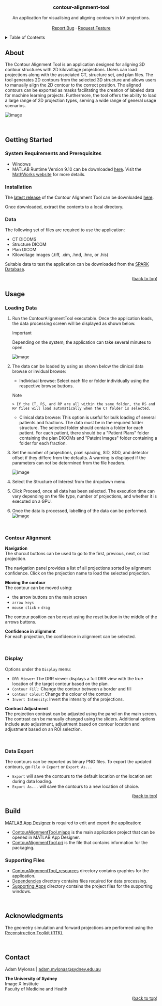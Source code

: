 <a name="readme-top"></a>

<div align="center">

  <h3 align="center">contour-alignment-tool</h3>

  <p align="center">
    An application for visualising and aligning contours in kV projections. 
    <br />
    <br />
    <a href="https://github.com/Image-X-Institute/contour-alignment-tool/issues">Report Bug</a>
    ·
    <a href="https://github.com/Image-X-Institute/contour-alignment-tool/issues">Request Feature</a>
  </p>
</div>



<details>
  <summary>Table of Contents</summary>
  <ol>
    <li>
      <a href="#getting-started">Getting Started</a>
      <ul>
        <li><a href="#system-requirements-and-prerequisites">System Requirements and Prerequisites</a></li>
        <li><a href="#installation">Installation</a></li>
        <li><a href="#data">Data</a></li>
      </ul>
    </li>
    <li>
		<a href="#usage">Usage</a>
		<ul>
			<li><a href="#loading-data">Loading Data</a></li>
			<li><a href="#contour-alignment">Contour Alignment</a></li>
			<li><a href="#display">Display</a></li>
			<li><a href="#data-export">Data Export</a></li>
		</ul>
	</li>
    <li><a href="#build">Build</a></li>
    <li><a href="#acknowledgments">Acknowledgments</a></li>
    <li><a href="#contact">Contact</a></li>
  </ol>
</details>




## About
The Contour Alignment Tool is an application designed for aligning 3D contour structures with 2D kilovoltage projections. Users can load projections along with the associated CT, structure set, and plan files. The tool generates 2D contours from the selected 3D structure and allows users to manually align the 2D contour to the correct position. The aligned contours can be exported as masks facilitating the creation of labeled data for machine learning projects. Furthermore, the tool offers the ability to load a large range of 2D projection types, serving a wide range of general usage scenarios.

![image](https://github.com/Image-X-Institute/contour-alignment-tool/assets/63682590/c008bb15-f33d-45a2-8128-b81f123d3a53)


<br />

## Getting Started
### System Requirements and Prerequisites
- Windows
- MATLAB Runtime Version 9.10 can be downloaded [here](https://ssd.mathworks.com/supportfiles/downloads/R2021a/Release/8/deployment_files/installer/complete/win64/MATLAB_Runtime_R2021a_Update_8_win64.zip). Visit the [MathWorks website](https://au.mathworks.com/products/compiler/matlab-runtime.html) for more details.

### Installation
The [latest release](https://github.com/Image-X-Institute/contour-alignment-tool/releases/latest) of the Contour Alignment Tool can be downloaded [here](https://github.com/Image-X-Institute/contour-alignment-tool/releases/latest/download/ContourAlignmentTool.zip). 

Once downloaded, extract the contents to a local directory.

### Data
The following set of files are required to use the application:
- CT DICOMS
- Structure DICOM
- Plan DICOM
- Kilovoltage images (.tiff, .xim, .hnd, .hnc, or .his)

Suitable data to test the application can be downloaded from the [SPARK Database](https://ses.library.usyd.edu.au/handle/2123/31090). 

<p align="right">(<a href="#readme-top">back to top</a>)</p>


## Usage
### Loading Data
1.	Run the ContourAlignmentTool executable. Once the application loads, the data processing screen will be displayed as shown below.
	> [!IMPORTANT]  
	> Depending on the system, the application can take several minutes to open.
 
	![image](https://github.com/Image-X-Institute/contour-alignment-tool/assets/63682590/c083d152-6e8d-49ae-9d19-ca49de5fb2fc)
2.	The data can be loaded by using as shown below the clinical data browse or invidual browse:
    - Individual browse: Select each file or folder individually using the respective browse buttons. 
	> [!NOTE]  
      	> If the CT, RS, and RP are all within the same folder, the RS and RP files will load automatically when the CT folder is selected.
    - Clinical data browse: This option is useful for bulk loading of several patients and fractions. The data must be in the required folder structure. The selected folder should contain a folder for each patient. For each patient, there should be a "Patient Plans" folder containing the plan DICOMs and "Pateint Images" folder containing a folder for each fraction.
3.	Set the number of projections, pixel spacing, SID, SDD, and detector offset if they differe from the defaults. A warning is displayed if the parameters can not be determined from the file headers.

	![image](https://github.com/Image-X-Institute/contour-alignment-tool/assets/63682590/056855ba-4241-4db8-9f68-d51157f54e7f)
4.	Select the Structure of Interest from the dropdown menu.
5.	Click Proceed, once all data has been selected. The execution time can vary depending on the file type, number of projections, and whether it is executed on a GPU.
6.	Once the data is processed, labelling of the data can be performed.
	![image](https://github.com/Image-X-Institute/contour-alignment-tool/assets/63682590/c008bb15-f33d-45a2-8128-b81f123d3a53)

<br/>

### Contour Alignment
**Navigation**<br/>
The shorcut buttons can be used to go to the first, previous, next, or last projection.

The navigation panel provides a list of all projections sorted by alignment confidence. Click on the projection name to load the selected projection.

**Moving the contour**<br/>
The contour can be moved using:<br/>
-	the arrow buttons on the main screen
-	`arrow keys`
-	`mouse click` + `drag`

The contour position can be reset using the reset button in the middle of the arrows buttons.

**Confidence in alignment**<br/>
For each projection, the confidence in alignment can be selected.

<br/>

### Display
Options under the `Display` menu:
- 	`DRR Viewer`: The DRR viewer displays a full DRR view with the true location of the target contour based on the plan.
-	`Contour Fill`: Change the contour between a border and fill
-	`Contour Colour`: Change the colour of the contour
-	`Invert Intensity`: Invert the intensity of the projections.

**Contrast Adjustment**<br/>
The projection contrast can be adjusted using the panel on the main screen. The contrast can be manually changed using the sliders. Additional options include auto adjustment, adjustment based on contour location and adjustment based on an ROI selection.


<br/>

### Data Export
The contours can be exported as binary PNG files. To export the updated contours, go `File` -> `Export` or `Export As...`
- `Export` will save the contours to the default location or the location set during data loading.
- `Export As...` will save the contours to a new location of choice.

<p align="right">(<a href="#readme-top">back to top</a>)</p>



## Build
[MATLAB App Designer](https://au.mathworks.com/products/matlab/app-designer.html) is required to edit and export the application:

- [ContourAlignmentTool.mlapp](ContourAlignmentTool.mlapp) is the main application project that can be opened in MATLAB App Designer.
- [ContourAlignmentTool.prj](ContourAlignmentTool.prj) is the file that contains information for the packaging.

### Supporting Files

- [ContourAlignmentTool_resources](./ContourAlignmentTool_resources) directory contains graphics for the application.
- [Dependencies](./Dependencies) directory contains files required for data processing.
- [Supporting Apps](./Supporting%20Apps) directory contains the project files for the supporting windows.

<br />

## Acknowledgments
The geometry simulation and forward projections are performed using the [Reconstruction Toolkit (RTK)](https://www.openrtk.org/).

<br />

## Contact

Adam Mylonas | adam.mylonas@sydney.edu.au

**The University of Sydney**<br/>
Image X Institute<br/>
Faculty of Medicine and Health

<p align="right">(<a href="#readme-top">back to top</a>)</p>

